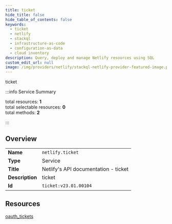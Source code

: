 ```yaml
---
title: ticket
hide_title: false
hide_table_of_contents: false
keywords:
  - ticket
  - netlify
  - stackql
  - infrastructure-as-code
  - configuration-as-data
  - cloud inventory
description: Query, deploy and manage Netlify resources using SQL
custom_edit_url: null
image: /img/providers/netlify/stackql-netlify-provider-featured-image.png
---
```

ticket  
    
:::info Service Summary

<div class="row">
<div class="providerDocColumn">
<span>total resources:&nbsp;<b>1</b></span><br />
<span>total selectable resources:&nbsp;<b>0</b></span><br />
<span>total methods:&nbsp;<b>2</b></span><br />
</div>
</div>

:::

## Overview
<table><tbody>
<tr><td><b>Name</b></td><td><code>netlify.ticket</code></td></tr>
<tr><td><b>Type</b></td><td>Service</td></tr>
<tr><td><b>Title</b></td><td>Netlify's API documentation - ticket</td></tr>
<tr><td><b>Description</b></td><td>ticket</td></tr>
<tr><td><b>Id</b></td><td><code>ticket:v23.01.00104</code></td></tr>
</tbody></table>

## Resources
<div class="row">
<div class="providerDocColumn">
<a href="/providers/netlify/ticket/oauth_tickets/">oauth_tickets</a><br />
</div>
<div class="providerDocColumn">
</div>
</div>
